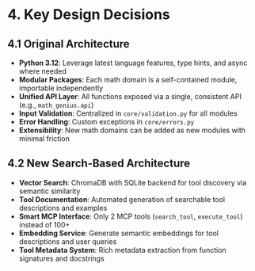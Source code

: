 # 4. Key Design Decisions

## 4.1 Original Architecture
- **Python 3.12**: Leverage latest language features, type hints, and async where needed
- **Modular Packages**: Each math domain is a self-contained module, importable independently
- **Unified API Layer**: All functions exposed via a single, consistent API (e.g., `math_genius.api`)
- **Input Validation**: Centralized in `core/validation.py` for all modules
- **Error Handling**: Custom exceptions in `core/errors.py`
- **Extensibility**: New math domains can be added as new modules with minimal friction

## 4.2 New Search-Based Architecture
- **Vector Search**: ChromaDB with SQLite backend for tool discovery via semantic similarity
- **Tool Documentation**: Automated generation of searchable tool descriptions and examples
- **Smart MCP Interface**: Only 2 MCP tools (`search_tool`, `execute_tool`) instead of 100+
- **Embedding Service**: Generate semantic embeddings for tool descriptions and user queries
- **Tool Metadata System**: Rich metadata extraction from function signatures and docstrings
